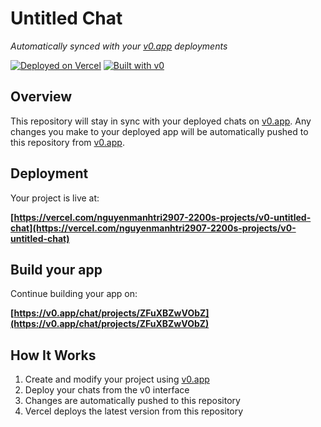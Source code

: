 # Untitled Chat

*Automatically synced with your [v0.app](https://v0.app) deployments*

[![Deployed on Vercel](https://img.shields.io/badge/Deployed%20on-Vercel-black?style=for-the-badge&logo=vercel)](https://vercel.com/nguyenmanhtri2907-2200s-projects/v0-untitled-chat)
[![Built with v0](https://img.shields.io/badge/Built%20with-v0.app-black?style=for-the-badge)](https://v0.app/chat/projects/ZFuXBZwVObZ)

## Overview

This repository will stay in sync with your deployed chats on [v0.app](https://v0.app).
Any changes you make to your deployed app will be automatically pushed to this repository from [v0.app](https://v0.app).

## Deployment

Your project is live at:

**[https://vercel.com/nguyenmanhtri2907-2200s-projects/v0-untitled-chat](https://vercel.com/nguyenmanhtri2907-2200s-projects/v0-untitled-chat)**

## Build your app

Continue building your app on:

**[https://v0.app/chat/projects/ZFuXBZwVObZ](https://v0.app/chat/projects/ZFuXBZwVObZ)**

## How It Works

1. Create and modify your project using [v0.app](https://v0.app)
2. Deploy your chats from the v0 interface
3. Changes are automatically pushed to this repository
4. Vercel deploys the latest version from this repository